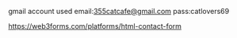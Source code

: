 gmail account used email:355catcafe@gmail.com  pass:catlovers69

https://web3forms.com/platforms/html-contact-form
